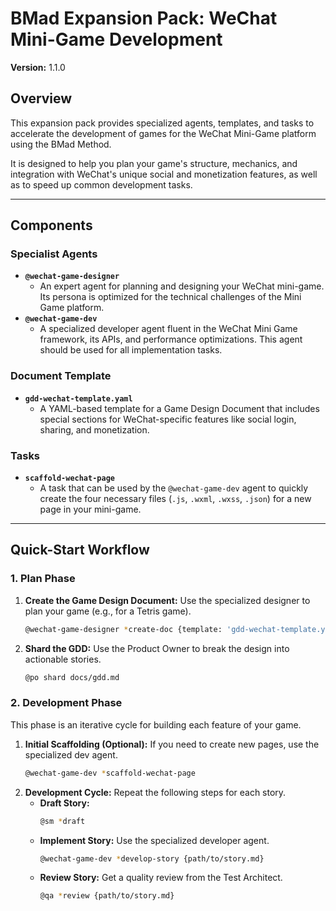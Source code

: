 # BMad Expansion Pack: WeChat Mini-Game Development

**Version:** 1.1.0

## Overview

This expansion pack provides specialized agents, templates, and tasks to accelerate the development of games for the WeChat Mini-Game platform using the BMad Method.

It is designed to help you plan your game's structure, mechanics, and integration with WeChat's unique social and monetization features, as well as to speed up common development tasks.

---

## Components

### Specialist Agents

*   **`@wechat-game-designer`**
    *   An expert agent for planning and designing your WeChat mini-game. Its persona is optimized for the technical challenges of the Mini Game platform.
*   **`@wechat-game-dev`**
    *   A specialized developer agent fluent in the WeChat Mini Game framework, its APIs, and performance optimizations. This agent should be used for all implementation tasks.

### Document Template

*   **`gdd-wechat-template.yaml`**
    *   A YAML-based template for a Game Design Document that includes special sections for WeChat-specific features like social login, sharing, and monetization.

### Tasks

*   **`scaffold-wechat-page`**
    *   A task that can be used by the `@wechat-game-dev` agent to quickly create the four necessary files (`.js`, `.wxml`, `.wxss`, `.json`) for a new page in your mini-game.

---

## Quick-Start Workflow

### 1. Plan Phase

1.  **Create the Game Design Document:** Use the specialized designer to plan your game (e.g., for a Tetris game).
    ```bash
    @wechat-game-designer *create-doc {template: 'gdd-wechat-template.yaml', game_name: 'Tetris'}
    ```
2.  **Shard the GDD:** Use the Product Owner to break the design into actionable stories.
    ```bash
    @po shard docs/gdd.md
    ```

### 2. Development Phase

This phase is an iterative cycle for building each feature of your game.

1.  **Initial Scaffolding (Optional):** If you need to create new pages, use the specialized dev agent.
    ```bash
    @wechat-game-dev *scaffold-wechat-page
    ```
2.  **Development Cycle:** Repeat the following steps for each story.
    *   **Draft Story:**
        ```bash
        @sm *draft
        ```
    *   **Implement Story:** Use the specialized developer agent.
        ```bash
        @wechat-game-dev *develop-story {path/to/story.md}
        ```
    *   **Review Story:** Get a quality review from the Test Architect.
        ```bash
        @qa *review {path/to/story.md}
        ```
